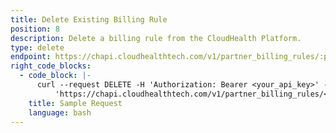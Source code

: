 ```yaml
---
title: Delete Existing Billing Rule
position: 8
description: Delete a billing rule from the CloudHealth Platform.
type: delete
endpoint: https://chapi.cloudhealthtech.com/v1/partner_billing_rules/:partner_billing_rule_id
right_code_blocks:
  - code_block: |-
      curl --request DELETE -H 'Authorization: Bearer <your_api_key>' -H 'Content-Type: application/json' -d
          'https://chapi.cloudhealthtech.com/v1/partner_billing_rules/<partner_billing_rule_id>'
    title: Sample Request
    language: bash
---
```

